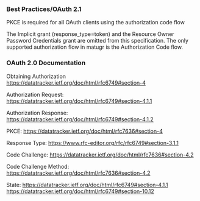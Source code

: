 
### Best Practices/OAuth 2.1
PKCE is required for all OAuth clients using the authorization code flow

The Implicit grant (response_type=token) and the Resource Owner Password Credentials grant 
are omitted from this specification. The only supported authorization flow in matugr is the 
Authorization Code flow.

### OAuth 2.0 Documentation

Obtaining Authorization
https://datatracker.ietf.org/doc/html/rfc6749#section-4

Authorization Request:
https://datatracker.ietf.org/doc/html/rfc6749#section-4.1.1

Authorization Response:
https://datatracker.ietf.org/doc/html/rfc6749#section-4.1.2

PKCE:
https://datatracker.ietf.org/doc/html/rfc7636#section-4

Response Type:
https://www.rfc-editor.org/rfc/rfc6749#section-3.1.1

Code Challenge:
https://datatracker.ietf.org/doc/html/rfc7636#section-4.2

Code Challenge Method:
https://datatracker.ietf.org/doc/html/rfc7636#section-4.2

State:
https://datatracker.ietf.org/doc/html/rfc6749#section-4.1.1
https://datatracker.ietf.org/doc/html/rfc6749#section-10.12

